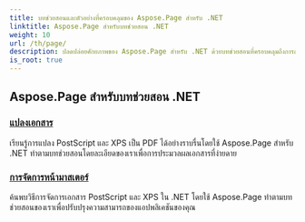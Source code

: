 ```yaml
---
title: บทช่วยสอนและตัวอย่างที่ครอบคลุมของ Aspose.Page สำหรับ .NET
linktitle: Aspose.Page สำหรับบทช่วยสอน .NET
weight: 10
url: /th/page/
description: ปลดปล่อยศักยภาพของ Aspose.Page สำหรับ .NET ด้วยบทช่วยสอนที่ครอบคลุมถึงการสร้าง การปรับเปลี่ยน และการปรับปรุง เรียนรู้ตั้งแต่พื้นฐานจนถึงเทคนิคขั้นสูงได้อย่างง่ายดาย
is_root: true
---
```

## Aspose.Page สำหรับบทช่วยสอน .NET 

### [แปลงเอกสาร](./convert-document/)
เรียนรู้การแปลง PostScript และ XPS เป็น PDF ได้อย่างราบรื่นโดยใช้ Aspose.Page สำหรับ .NET ทำตามบทช่วยสอนโดยละเอียดของเราเพื่อการประมวลผลเอกสารที่ง่ายดาย
### [การจัดการหน้ามาสเตอร์](./master-page-manipulation/)
ค้นพบวิธีการจัดการเอกสาร PostScript และ XPS ใน .NET โดยใช้ Aspose.Page ทำตามบทช่วยสอนของเราเพื่อปรับปรุงความสามารถของแอปพลิเคชันของคุณ